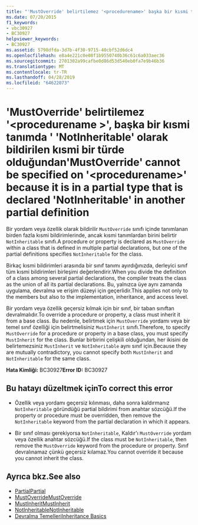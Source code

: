 ```yaml
---
title: "'MustOverride' belirtilemez '<procedurename>' başka bir kısmi tanımda ' 'NotInheritable' olarak bildirilen kısmi bir tür olduğundan"
ms.date: 07/20/2015
f1_keywords:
- vbc30927
- BC30927
helpviewer_keywords:
- BC30927
ms.assetid: 5798dfda-3d7b-4f30-9715-40cbf52d6dc4
ms.openlocfilehash: e8a4e221c0e08f1b9550740b36c61c6a033aec36
ms.sourcegitcommit: 2701302a99cafbe0d86d53d540eb0fa7e9b46b36
ms.translationtype: MT
ms.contentlocale: tr-TR
ms.lasthandoff: 04/28/2019
ms.locfileid: "64622073"
---
```

# <a name="mustoverride-cannot-be-specified-on-procedurename-because-it-is-in-a-partial-type-that-is-declared-notinheritable-in-another-partial-definition"></a><span data-ttu-id="1d35b-102">'MustOverride' belirtilemez '\<procedurename >', başka bir kısmi tanımda ' 'NotInheritable' olarak bildirilen kısmi bir türde olduğundan</span><span class="sxs-lookup"><span data-stu-id="1d35b-102">'MustOverride' cannot be specified on '\<procedurename>' because it is in a partial type that is declared 'NotInheritable' in another partial definition</span></span>
<span data-ttu-id="1d35b-103">Bir yordam veya özellik olarak bildirilir `MustOverride` sınıfı içinde tanımlanan birden fazla kısmi bildirimlerinde, ancak kısmi tanımlardan birini belirtir `NotInheritable` sınıfı.</span><span class="sxs-lookup"><span data-stu-id="1d35b-103">A procedure or property is declared as `MustOverride` within a class that is defined in multiple partial declarations, but one of the partial definitions specifies `NotInheritable` for the class.</span></span>  
  
 <span data-ttu-id="1d35b-104">Birkaç kısmi bildirimleri arasında bir sınıf tanımı ayırdığınızda, derleyici sınıf tüm kısmi bildirimleri birleşimi değerlendirir.</span><span class="sxs-lookup"><span data-stu-id="1d35b-104">When you divide the definition of a class among several partial declarations, the compiler treats the class as the union of all its partial declarations.</span></span> <span data-ttu-id="1d35b-105">Bu, yalnızca üye aynı zamanda uygulama, devralma ve erişim düzeyi için geçerlidir.</span><span class="sxs-lookup"><span data-stu-id="1d35b-105">This applies not only to the members but also to the implementation, inheritance, and access level.</span></span>  
  
 <span data-ttu-id="1d35b-106">Bir yordam veya özellik geçersiz kılmak için bir sınıf, bir taban sınıftan devralmalıdır.</span><span class="sxs-lookup"><span data-stu-id="1d35b-106">To override a procedure or property, a class must inherit it from a base class.</span></span> <span data-ttu-id="1d35b-107">Bu nedenle, belirtmek için `MustOverride` yordamı veya bir temel sınıf özelliği için belirtmelisiniz `MustInherit` sınıfı.</span><span class="sxs-lookup"><span data-stu-id="1d35b-107">Therefore, to specify `MustOverride` for a procedure or property in a base class, you must specify `MustInherit` for the class.</span></span> <span data-ttu-id="1d35b-108">Bunlar birbirini çelişkili olduğundan, her ikisini de belirtemezsiniz `MustInherit` ve `NotInheritable` aynı sınıf için.</span><span class="sxs-lookup"><span data-stu-id="1d35b-108">Because they are mutually contradictory, you cannot specify both `MustInherit` and `NotInheritable` for the same class.</span></span>  
  
 <span data-ttu-id="1d35b-109">**Hata Kimliği:** BC30927</span><span class="sxs-lookup"><span data-stu-id="1d35b-109">**Error ID:** BC30927</span></span>  
  
## <a name="to-correct-this-error"></a><span data-ttu-id="1d35b-110">Bu hatayı düzeltmek için</span><span class="sxs-lookup"><span data-stu-id="1d35b-110">To correct this error</span></span>  
  
- <span data-ttu-id="1d35b-111">Özellik veya yordamı geçersiz kılınması, daha sonra kaldırmanız `NotInheritable` göründüğü partial bildirimi from anahtar sözcüğü.</span><span class="sxs-lookup"><span data-stu-id="1d35b-111">If the property or procedure must be overridden, then remove the `NotInheritable` keyword from the partial declaration in which it appears.</span></span>  
  
- <span data-ttu-id="1d35b-112">Bir sınıf olması gerekiyorsa `NotInheritable`, Kaldır'ı `MustOverride` yordam veya özellik anahtar sözcüğü.</span><span class="sxs-lookup"><span data-stu-id="1d35b-112">If the class must be `NotInheritable`, then remove the `MustOverride` keyword from the procedure or property.</span></span> <span data-ttu-id="1d35b-113">Sınıf devralınamaz çünkü geçersiz kılamaz.</span><span class="sxs-lookup"><span data-stu-id="1d35b-113">You cannot override it because you cannot inherit the class.</span></span>  
  
## <a name="see-also"></a><span data-ttu-id="1d35b-114">Ayrıca bkz.</span><span class="sxs-lookup"><span data-stu-id="1d35b-114">See also</span></span>

- [<span data-ttu-id="1d35b-115">Partial</span><span class="sxs-lookup"><span data-stu-id="1d35b-115">Partial</span></span>](../../visual-basic/language-reference/modifiers/partial.md)
- [<span data-ttu-id="1d35b-116">MustOverride</span><span class="sxs-lookup"><span data-stu-id="1d35b-116">MustOverride</span></span>](../../visual-basic/language-reference/modifiers/mustoverride.md)
- [<span data-ttu-id="1d35b-117">MustInherit</span><span class="sxs-lookup"><span data-stu-id="1d35b-117">MustInherit</span></span>](../../visual-basic/language-reference/modifiers/mustinherit.md)
- [<span data-ttu-id="1d35b-118">NotInheritable</span><span class="sxs-lookup"><span data-stu-id="1d35b-118">NotInheritable</span></span>](../../visual-basic/language-reference/modifiers/notinheritable.md)
- [<span data-ttu-id="1d35b-119">Devralma Temelleri</span><span class="sxs-lookup"><span data-stu-id="1d35b-119">Inheritance Basics</span></span>](../../visual-basic/programming-guide/language-features/objects-and-classes/inheritance-basics.md)
